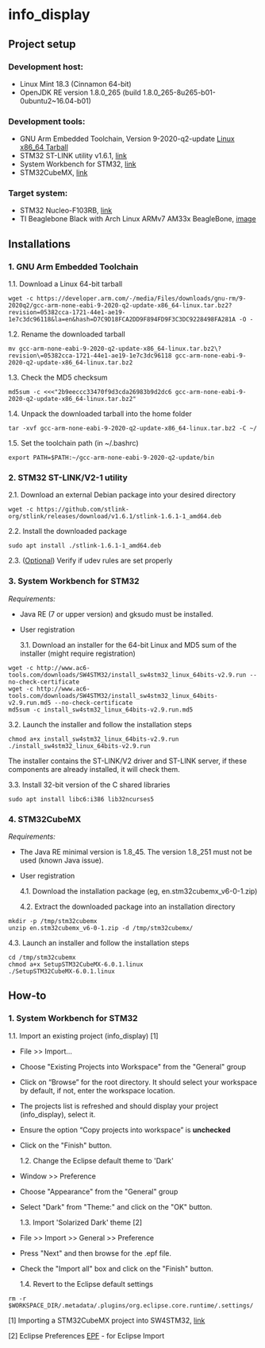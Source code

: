 # info_display

## Project setup

### Development host:
- Linux Mint 18.3 (Cinnamon 64-bit)
- OpenJDK RE version 1.8.0_265 (build 1.8.0_265-8u265-b01-0ubuntu2~16.04-b01)

### Development tools:
- GNU Arm Embedded Toolchain, Version 9-2020-q2-update [Linux x86_64 Tarball](https://developer.arm.com/tools-and-software/open-source-software/developer-tools/gnu-toolchain/gnu-rm/downloads)
- STM32 ST-LINK utility v1.6.1, [link](https://github.com/stlink-org/stlink)
- System Workbench for STM32, [link](https://www.openstm32.org)
- STM32CubeMX, [link](http://www.st.com/stm32cubemx)

### Target system:
- STM32 Nucleo-F103RB, [link](https://www.st.com/en/evaluation-tools/nucleo-f103rb.html)
- TI Beaglebone Black with Arch Linux ARMv7 AM33x BeagleBone, [image](https://archlinuxarm.org/about/downloads)

## Installations

### 1. GNU Arm Embedded Toolchain

  1.1. Download a Linux 64-bit tarball
```
wget -c https://developer.arm.com/-/media/Files/downloads/gnu-rm/9-2020q2/gcc-arm-none-eabi-9-2020-q2-update-x86_64-linux.tar.bz2?revision=05382cca-1721-44e1-ae19-1e7c3dc96118&la=en&hash=D7C9D18FCA2DD9F894FD9F3C3DC9228498FA281A -O -
```
  1.2. Rename the downloaded tarball
```
mv gcc-arm-none-eabi-9-2020-q2-update-x86_64-linux.tar.bz2\?revision\=05382cca-1721-44e1-ae19-1e7c3dc96118 gcc-arm-none-eabi-9-2020-q2-update-x86_64-linux.tar.bz2
```
  1.3. Check the MD5 checksum
```
md5sum -c <<<"2b9eeccc33470f9d3cda26983b9d2dc6 gcc-arm-none-eabi-9-2020-q2-update-x86_64-linux.tar.bz2"
```
  1.4. Unpack the downloaded tarball into the home folder
```
tar -xvf gcc-arm-none-eabi-9-2020-q2-update-x86_64-linux.tar.bz2 -C ~/
```
  1.5. Set the toolchain path (in ~/.bashrc)
```
export PATH=$PATH:~/gcc-arm-none-eabi-9-2020-q2-update/bin
```

### 2. STM32 ST-LINK/V2-1 utility

  2.1. Download an external Debian package into your desired directory

```
wget -c https://github.com/stlink-org/stlink/releases/download/v1.6.1/stlink-1.6.1-1_amd64.deb
```

  2.2. Install the downloaded package

```
sudo apt install ./stlink-1.6.1-1_amd64.deb

```

  2.3. ([Optional](https://github.com/stlink-org/stlink/blob/develop/doc/tutorial.md)) Verify if udev rules are set properly

### 3. System Workbench for STM32

*Requirements:*
- Java RE (7 or upper version) and gksudo must be installed.
- User registration

  3.1. Download an installer for the 64-bit Linux and MD5 sum of the installer (might require registration)

```
wget -c http://www.ac6-tools.com/downloads/SW4STM32/install_sw4stm32_linux_64bits-v2.9.run --no-check-certificate
wget -c http://www.ac6-tools.com/downloads/SW4STM32/install_sw4stm32_linux_64bits-v2.9.run.md5 --no-check-certificate
md5sum -c install_sw4stm32_linux_64bits-v2.9.run.md5
```

  3.2. Launch the installer and follow the installation steps

```
chmod a+x install_sw4stm32_linux_64bits-v2.9.run
./install_sw4stm32_linux_64bits-v2.9.run
```

The installer contains the ST-LINK/V2 driver and ST-LINK server, if these components are already installed, it will check them.

  3.3. Install 32-bit version of the C shared libraries

```
sudo apt install libc6:i386 lib32ncurses5
```

### 4. STM32CubeMX

*Requirements:*
- The Java RE minimal version is 1.8_45. The version 1.8_251 must not be used (known Java issue).
- User registration

  4.1. Download the installation package (eg, en.stm32cubemx_v6-0-1.zip)

  4.2. Extract the downloaded package into an installation directory

```
mkdir -p /tmp/stm32cubemx
unzip en.stm32cubemx_v6-0-1.zip -d /tmp/stm32cubemx/
```

  4.3. Launch an installer and follow the installation steps

```
cd /tmp/stm32cubemx
chmod a+x SetupSTM32CubeMX-6.0.1.linux
./SetupSTM32CubeMX-6.0.1.linux
```

## How-to

### 1. System Workbench for STM32

  1.1. Import an existing project (info_display) [1]

- File >> Import...
- Choose "Existing Projects into Workspace" from the "General" group
- Click on “Browse” for the root directory. It should select your workspace by default, if not, enter the workspace location.
- The projects list is refreshed and should display your project (info_display), select it.
- Ensure the option “Copy projects into workspace” is **unchecked**
- Click on the "Finish" button.

  1.2. Change the Eclipse default theme to 'Dark'

- Window >> Preference
- Choose "Appearance" from the "General" group
- Select "Dark" from "Theme:" and click on the "OK" button.

  1.3. Import 'Solarized Dark' theme [2]

- File >> Import >> General >> Preference
- Press "Next" and then browse for the .epf file.
- Check the "Import all" box and click on the "Finish" button.

  1.4. Revert to the Eclipse default settings

```
rm -r $WORKSPACE_DIR/.metadata/.plugins/org.eclipse.core.runtime/.settings/

```

[1] Importing a STM32CubeMX project into SW4STM32, [link](https://www.openstm32.org/Importing%2Ba%2BSTCubeMX%2Bgenerated%2Bproject)

[2] Eclipse Preferences [EPF](http://www.eclipsecolorthemes.org/?view=theme&id=1115) - for Eclipse Import
